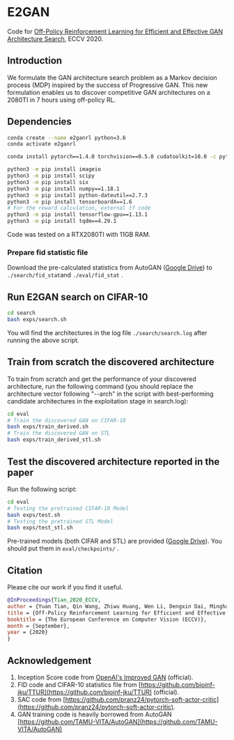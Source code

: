 # E2GAN
Code for [Off-Policy Reinforcement Learning for Efficient and Effective GAN Architecture Search](https://), ECCV 2020. 

## Introduction
We formulate the GAN architecture search problem as a Markov decision process (MDP) inspired by the success of Progressive GAN. This new formulation enables us to discover competitive GAN architectures on a 2080TI in 7 hours using off-policy RL. 

## Dependencies
```bash
conda create --name e2ganrl python=3.6
conda activate e2ganrl

conda install pytorch==1.4.0 torchvision==0.5.0 cudatoolkit=10.0 -c pytorch

python3 -m pip install imageio
python3 -m pip install scipy
python3 -m pip install six
python3 -m pip install numpy==1.18.1
python3 -m pip install python-dateutil==2.7.3
python3 -m pip install tensorboardX==1.6
# For the reward calculation, external tf code
python3 -m pip install tensorflow-gpu==1.13.1
python3 -m pip install tqdm==4.29.1
```
Code was tested on a RTX2080TI with 11GB RAM.


### Prepare fid statistic file
Download the pre-calculated statistics from AutoGAN
([Google Drive](https://drive.google.com/drive/folders/1UUQVT2Zj-kW1c2FJOFIdGdlDHA3gFJJd?usp=sharing)) to `./search/fid_stat`and `./eval/fid_stat` . 


## Run E2GAN search on CIFAR-10
```bash
cd search
bash exps/search.sh
```
You will find the architectures in the log file `./search/search.log` after running the above script. 

## Train from scratch the discovered architecture
To train from scratch and get the performance of your discovered architecture, run the following command (you should replace the architecture vector following "--arch" in the script with best-performing candidate architectures in the exploitation stage in search.log):

```bash
cd eval
# Train the discovered GAN on CIFAR-10
bash exps/train_derived.sh
# Train the discovered GAN on STL
bash exps/train_derived_stl.sh
```

## Test the discovered architecture reported in the paper

Run the following script:
```bash
cd eval
# Testing the pretrained CIFAR-10 Model
bash exps/test.sh
# Testing the pretrained STL Model
bash exps/test_stl.sh
```
Pre-trained models (both CIFAR and STL) are provided ([Google Drive](https://drive.google.com/drive/folders/1MGJjqsvJBxqfDLlelUarYZUfWTUOwEVt?usp=sharing)). You should put them in `eval/checkpoints/` .

## Citation
Please cite our work if you find it useful.
```bibtex
@InProceedings{Tian_2020_ECCV,
author = {Yuan Tian, Qin Wang, Zhiwu Huang, Wen Li, Dengxin Dai, Minghao Yang, Jun Wang, Olga Fink},
title = {Off-Policy Reinforcement Learning for Efficient and Effective GAN Architecture Search},
booktitle = {The European Conference on Computer Vision (ECCV)},
month = {September},
year = {2020}
}
```

## Acknowledgement
1. Inception Score code from [OpenAI's Improved GAN](https://github.com/openai/improved-gan/tree/master/inception_score) (official).
2. FID code and CIFAR-10 statistics file from [https://github.com/bioinf-jku/TTUR](https://github.com/bioinf-jku/TTUR) (official).
3. SAC code from [https://github.com/pranz24/pytorch-soft-actor-critic](https://github.com/pranz24/pytorch-soft-actor-critic).
4. GAN training code is heavily borrowed from AutoGAN [https://github.com/TAMU-VITA/AutoGAN](https://github.com/TAMU-VITA/AutoGAN)

